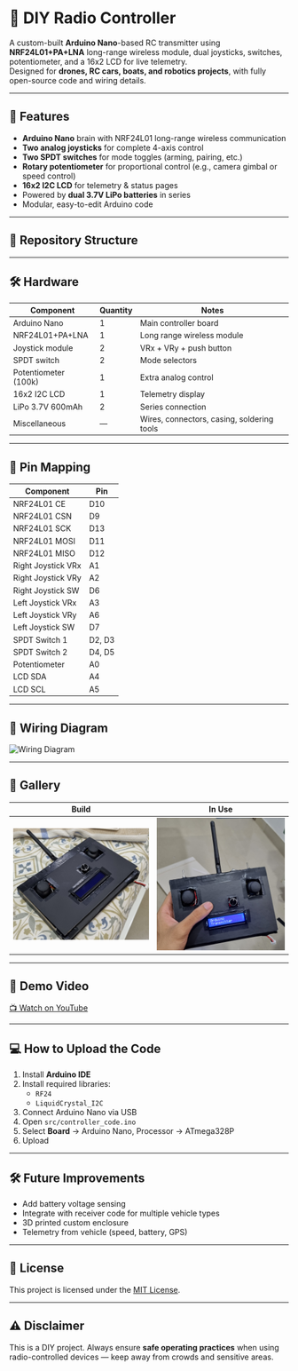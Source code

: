 # 📡 DIY Radio Controller

A custom-built **Arduino Nano**-based RC transmitter using **NRF24L01+PA+LNA** long-range wireless module, dual joysticks, switches, potentiometer, and a 16x2 LCD for live telemetry.  
Designed for **drones, RC cars, boats, and robotics projects**, with fully open-source code and wiring details.

---

## 🚀 Features
- **Arduino Nano** brain with NRF24L01 long-range wireless communication
- **Two analog joysticks** for complete 4-axis control
- **Two SPDT switches** for mode toggles (arming, pairing, etc.)
- **Rotary potentiometer** for proportional control (e.g., camera gimbal or speed control)
- **16x2 I2C LCD** for telemetry & status pages
- Powered by **dual 3.7V LiPo batteries** in series
- Modular, easy-to-edit Arduino code

---

## 📂 Repository Structure

---

## 🛠️ Hardware
| Component | Quantity | Notes |
|-----------|----------|-------|
| Arduino Nano | 1 | Main controller board |
| NRF24L01+PA+LNA | 1 | Long range wireless module |
| Joystick module | 2 | VRx + VRy + push button |
| SPDT switch | 2 | Mode selectors |
| Potentiometer (100k) | 1 | Extra analog control |
| 16x2 I2C LCD | 1 | Telemetry display |
| LiPo 3.7V 600mAh | 2 | Series connection |
| Miscellaneous | — | Wires, connectors, casing, soldering tools |

---

## 🔌 Pin Mapping
| Component | Pin |
|-----------|-----|
| NRF24L01 CE  | D10 |
| NRF24L01 CSN | D9  |
| NRF24L01 SCK | D13 |
| NRF24L01 MOSI| D11 |
| NRF24L01 MISO| D12 |
| Right Joystick VRx | A1 |
| Right Joystick VRy | A2 |
| Right Joystick SW  | D6 |
| Left Joystick VRx  | A3 |
| Left Joystick VRy  | A6 |
| Left Joystick SW   | D7 |
| SPDT Switch 1 | D2, D3 |
| SPDT Switch 2 | D4, D5 |
| Potentiometer | A0 |
| LCD SDA | A4 |
| LCD SCL | A5 |

---

## 🔌 Wiring Diagram
![Wiring Diagram](media/wiring_diagram.png)

---

## 📸 Gallery
| Build | In Use |
|-------|--------|
| ![Controller Front](media/controller_photo.jpg) | ![LCD Telemetry](media/lcd_display.jpg) |

---

## 🎥 Demo Video
[📺 Watch on YouTube](https://youtu.be/your-demo-link)

---

## 💻 How to Upload the Code
1. Install **Arduino IDE**
2. Install required libraries:
   - `RF24`
   - `LiquidCrystal_I2C`
3. Connect Arduino Nano via USB
4. Open `src/controller_code.ino`
5. Select **Board** → Arduino Nano, Processor → ATmega328P
6. Upload

---

## 🛠️ Future Improvements
- Add battery voltage sensing
- Integrate with receiver code for multiple vehicle types
- 3D printed custom enclosure
- Telemetry from vehicle (speed, battery, GPS)

---

## 📝 License
This project is licensed under the [MIT License](LICENSE).

---

## ⚠️ Disclaimer
This is a DIY project. Always ensure **safe operating practices** when using radio-controlled devices — keep away from crowds and sensitive areas.
